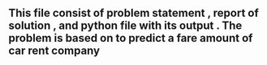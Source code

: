 ## This file consist of problem statement , report of solution , and python file with its output . The problem is based on to predict a fare amount of car rent company
